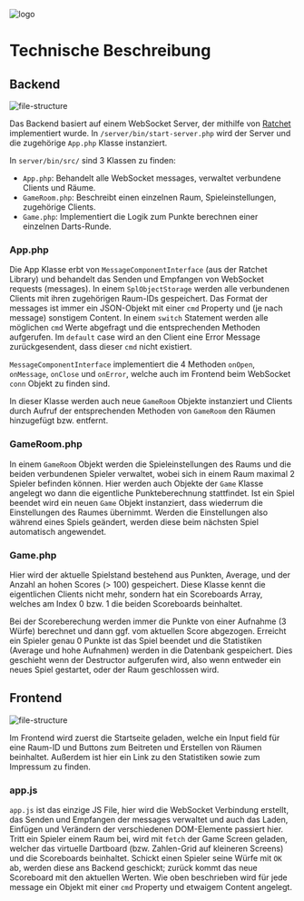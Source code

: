 ![logo](https://users.multimediatechnology.at/~fhs45907/mmp1/client/img/logo.svg)

# Technische Beschreibung

## Backend

![file-structure](https://users.multimediatechnology.at/~fhs45907/mmp1/doc/file-structure-backend.png)

Das Backend basiert auf einem WebSocket Server, der mithilfe von [Ratchet](http://socketo.me/) implementiert wurde. In `/server/bin/start-server.php` wird der Server und die zugehörige `App.php` Klasse instanziert.

In `server/bin/src/` sind 3 Klassen zu finden:

- `App.php`: Behandelt alle WebSocket messages, verwaltet verbundene Clients und Räume.
- `GameRoom.php`: Beschreibt einen einzelnen Raum, Spieleinstellungen, zugehörige Clients.
- `Game.php`: Implementiert die Logik zum Punkte berechnen einer einzelnen Darts-Runde.

### App.php

Die App Klasse erbt von `MessageComponentInterface` (aus der Ratchet Library) und behandelt das Senden und Empfangen von WebSocket requests (messages). In einem `SplObjectStorage` werden alle verbundenen Clients mit ihren zugehörigen Raum-IDs gespeichert. Das Format der messages ist immer ein JSON-Objekt mit einer `cmd` Property und (je nach message) sonstigem Content. In einem `switch` Statement werden alle möglichen `cmd` Werte abgefragt und die entsprechenden Methoden aufgerufen. Im `default` case wird an den Client eine Error Message zurückgesendent, dass dieser `cmd` nicht existiert.

`MessageComponentInterface` implementiert die 4 Methoden `onOpen`, `onMessage`, `onClose` und `onError`, welche auch im Frontend beim WebSocket `conn` Objekt zu finden sind.

In dieser Klasse werden auch neue `GameRoom` Objekte instanziert und Clients durch Aufruf der entsprechenden Methoden von `GameRoom` den Räumen hinzugefügt bzw. entfernt.

### GameRoom.php

In einem `GameRoom` Objekt werden die Spieleinstellungen des Raums und die beiden verbundenen Spieler verwaltet, wobei sich in einem Raum maximal 2 Spieler befinden können. Hier werden auch Objekte der `Game` Klasse angelegt wo dann die eigentliche Punkteberechnung stattfindet. Ist ein Spiel beendet wird ein neuen `Game` Objekt instanziert, dass wiederrum die Einstellungen des Raumes übernimmt. Werden die Einstellungen also während eines Spiels geändert, werden diese beim nächsten Spiel automatisch angewendet.

### Game.php

Hier wird der aktuelle Spielstand bestehend aus Punkten, Average, und der Anzahl an hohen Scores (> 100) gespeichert. Diese Klasse kennt die eigentlichen Clients nicht mehr, sondern hat ein Scoreboards Array, welches am Index 0 bzw. 1 die beiden Scoreboards beinhaltet.

Bei der Scoreberechung werden immer die Punkte von einer Aufnahme (3 Würfe) berechnet und dann ggf. vom aktuellen Score abgezogen. Erreicht ein Spieler genau 0 Punkte ist das Spiel beendet und die Statistiken (Average und hohe Aufnahmen) werden in die Datenbank gespeichert. Dies geschieht wenn der Destructor aufgerufen wird, also wenn entweder ein neues Spiel gestartet, oder der Raum geschlossen wird.

## Frontend

![file-structure](https://users.multimediatechnology.at/~fhs45907/mmp1/doc/file-structure-frontend.png)

Im Frontend wird zuerst die Startseite geladen, welche ein Input field für eine Raum-ID und Buttons zum Beitreten und Erstellen von Räumen beinhaltet. Außerdem ist hier ein Link zu den Statistiken sowie zum Impressum zu finden.

### app.js

`app.js` ist das einzige JS File, hier wird die WebSocket Verbindung erstellt, das Senden und Empfangen der messages verwaltet und auch das Laden, Einfügen und Verändern der verschiedenen DOM-Elemente passiert hier. Tritt ein Spieler einem Raum bei, wird mit `fetch` der Game Screen geladen, welcher das virtuelle Dartboard (bzw. Zahlen-Grid auf kleineren Screens) und die Scoreboards beinhaltet. Schickt einen Spieler seine Würfe mit `OK` ab, werden diese ans Backend geschickt; zurück kommt das neue Scoreboard mit den aktuellen Werten. Wie oben beschrieben wird für jede message ein Objekt mit einer `cmd` Property und etwaigem Content angelegt.
